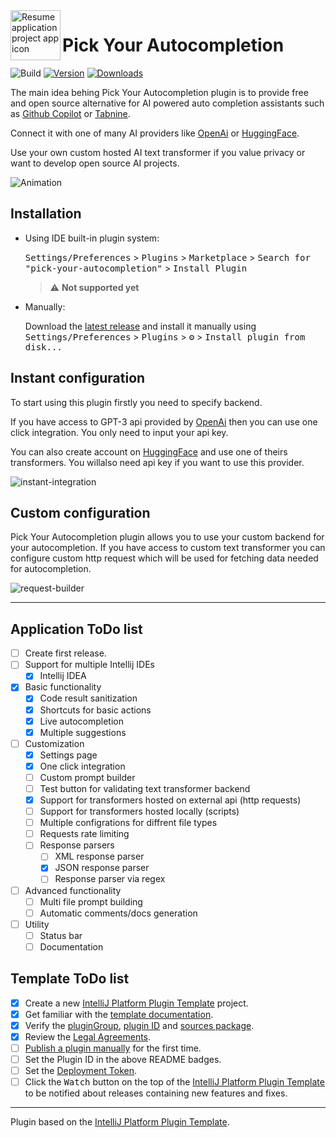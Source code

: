 <img align="left" width="80" height="80" src="https://user-images.githubusercontent.com/29047748/173244657-997e41d3-1817-42d0-a470-8b879daf350c.svg" alt="Resume application project app icon">

# Pick Your Autocompletion

![Build](https://github.com/Tomislaw/pick-your-autocompletion/workflows/Build/badge.svg)
[![Version](https://img.shields.io/jetbrains/plugin/v/PLUGIN_ID.svg)](https://plugins.jetbrains.com/plugin/PLUGIN_ID)
[![Downloads](https://img.shields.io/jetbrains/plugin/d/PLUGIN_ID.svg)](https://plugins.jetbrains.com/plugin/PLUGIN_ID)


<!-- Plugin description -->
The main idea behing Pick Your Autocompletion plugin is to provide free and open source alternative for AI powered auto completion assistants such as [Github Copilot](https://copilot.github.com/) or [Tabnine](https://www.tabnine.com/). 

Connect it with one of many AI providers like [OpenAi](https://openai.com/) or [HuggingFace](https://huggingface.co/).

Use your own custom hosted AI text transformer if you value privacy or want to develop open source AI projects.

<!-- Plugin description end -->

![Animation](https://user-images.githubusercontent.com/29047748/173250430-ef2c5d86-5776-4e64-b292-7a6f95a2555b.gif)


## Installation

- Using IDE built-in plugin system:
  
  <kbd>Settings/Preferences</kbd> > <kbd>Plugins</kbd> > <kbd>Marketplace</kbd> > <kbd>Search for "pick-your-autocompletion"</kbd> >
  <kbd>Install Plugin</kbd>
  > :warning: **Not supported yet**
- Manually:

  Download the [latest release](https://github.com/Tomislaw/pick-your-autocompletion/releases/latest) and install it manually using
  <kbd>Settings/Preferences</kbd> > <kbd>Plugins</kbd> > <kbd>⚙️</kbd> > <kbd>Install plugin from disk...</kbd>

## Instant configuration

To start using this plugin firstly you need to specify backend.

If you have access to GPT-3 api provided by [OpenAi](https://openai.com/) then you can use one click integration. You only need to input your api key.

You can also create account on [HuggingFace](https://huggingface.co/) and use one of theirs transformers. You willalso need api key if you want to use this provider.

![instant-integration](https://user-images.githubusercontent.com/29047748/173246468-b9f8c5b9-aced-4b97-b657-5a39550c251d.png)


## Custom configuration

Pick Your Autocompletion plugin allows you to use your custom backend for your autocompletion. If you have access to custom text transformer you can configure custom http request which will be used for fetching data needed for autocompletion.

![request-builder](https://user-images.githubusercontent.com/29047748/173246473-c587061f-c6c1-4aed-8d14-247606ab0dbe.png)

---

## Application ToDo list
- [ ] Create first release.
- [ ] Support for multiple Intellij IDEs
  - [x] Intellij IDEA
- [x] Basic functionality
  - [x] Code result sanitization 
  - [x] Shortcuts for basic actions
  - [x] Live autocompletion
  - [x] Multiple suggestions
- [ ] Customization
  - [x] Settings page
  - [x] One click integration
  - [ ] Custom prompt builder
  - [ ] Test button for validating text transformer backend
  - [x] Support for transformers hosted on external api (http requests)
  - [ ] Support for transformers hosted locally (scripts)
  - [ ] Multiple configrations for diffrent file types
  - [ ] Requests rate limiting
  - [ ] Response parsers
    - [ ] XML response parser
    - [x] JSON response parser
    - [ ] Response parser via regex
- [ ] Advanced functionality
  - [ ] Multi file prompt building
  - [ ] Automatic comments/docs generation
- [ ] Utility
  - [ ] Status bar
  - [ ] Documentation

## Template ToDo list
- [x] Create a new [IntelliJ Platform Plugin Template][template] project.
- [x] Get familiar with the [template documentation][template].
- [x] Verify the [pluginGroup](/gradle.properties), [plugin ID](/src/main/resources/META-INF/plugin.xml) and [sources package](/src/main/kotlin).
- [x] Review the [Legal Agreements](https://plugins.jetbrains.com/docs/marketplace/legal-agreements.html).
- [ ] [Publish a plugin manually](https://plugins.jetbrains.com/docs/intellij/publishing-plugin.html?from=IJPluginTemplate) for the first time.
- [ ] Set the Plugin ID in the above README badges.
- [ ] Set the [Deployment Token](https://plugins.jetbrains.com/docs/marketplace/plugin-upload.html).
- [ ] Click the <kbd>Watch</kbd> button on the top of the [IntelliJ Platform Plugin Template][template] to be notified about releases containing new features and fixes.

---
Plugin based on the [IntelliJ Platform Plugin Template][template].

[template]: https://github.com/JetBrains/intellij-platform-plugin-template
